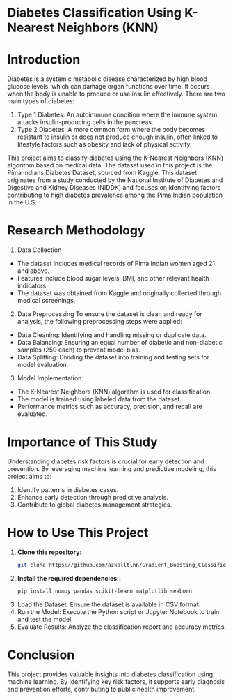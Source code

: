 # Diabetes Classification Using K-Nearest Neighbors (KNN)

# Introduction
Diabetes is a systemic metabolic disease characterized by high blood glucose levels, which can damage organ functions over time. It occurs when the body is unable to produce or use insulin effectively. There are two main types of diabetes:
1. Type 1 Diabetes: An autoimmune condition where the immune system attacks insulin-producing cells in the pancreas.
2. Type 2 Diabetes: A more common form where the body becomes resistant to insulin or does not produce enough insulin, often linked to lifestyle factors such as obesity and lack of physical activity.

This project aims to classify diabetes using the K-Nearest Neighbors (KNN) algorithm based on medical data. The dataset used in this project is the Pima Indians Diabetes Dataset, sourced from Kaggle. This dataset originates from a study conducted by the National Institute of Diabetes and Digestive and Kidney Diseases (NIDDK) and focuses on identifying factors contributing to high diabetes prevalence among the Pima Indian population in the U.S.

# Research Methodology

1. Data Collection
- The dataset includes medical records of Pima Indian women aged 21 and above.
- Features include blood sugar levels, BMI, and other relevant health indicators.
- The dataset was obtained from Kaggle and originally collected through medical screenings.

2. Data Preprocessing
To ensure the dataset is clean and ready for analysis, the following preprocessing steps were applied:
- Data Cleaning: Identifying and handling missing or duplicate data.
- Data Balancing: Ensuring an equal number of diabetic and non-diabetic samples (250 each) to prevent model bias.
- Data Splitting: Dividing the dataset into training and testing sets for model evaluation.

3. Model Implementation
- The K-Nearest Neighbors (KNN) algorithm is used for classification.
- The model is trained using labeled data from the dataset.
- Performance metrics such as accuracy, precision, and recall are evaluated.

# Importance of This Study
Understanding diabetes risk factors is crucial for early detection and prevention. By leveraging machine learning and predictive modeling, this project aims to:
1. Identify patterns in diabetes cases.
2. Enhance early detection through predictive analysis.
3. Contribute to global diabetes management strategies.

# How to Use This Project

1. **Clone this repository:**
   ```bash
   git clone https://github.com/azkalltlhn/Gradient_Boosting_Classifier.git

2. **Install the required dependencies::**
   ```bash
   pip install numpy pandas scikit-learn matplotlib seaborn

3. Load the Dataset: Ensure the dataset is available in CSV format.
4. Run the Model: Execute the Python script or Jupyter Notebook to train and test the model.
5. Evaluate Results: Analyze the classification report and accuracy metrics.

# Conclusion
This project provides valuable insights into diabetes classification using machine learning. By identifying key risk factors, it supports early diagnosis and prevention efforts, contributing to public health improvement.
